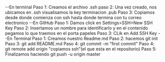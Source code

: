 --En terminal
Paso 1:
Creamos el archivo .ssh
paso 2: 
Una vez creado, nos ubicamos en .ssh visualisamos la key terminacion .pub
Paso 3: 
Copiamos desde donde comienza con ssh hasta donde termina con tu correo electronico
--En GitHub
Paso 1: Damos click en Settings>SSH>New SSH Key
Paso 2: Insertamos un nombre para identificarlo y en el contenido pegamos lo que traemos en el porta papeles
Paso 3: CLik en Add SSH Key
--En Terminal
Paso 1: Creamos nuestro Readme.md
Paso 2: hacemos git init
Paso 3: git add README.md
Paso 4: git commit -m "first commit"
Paso 4: git remote add origin "copiamos ssh"(el que esta en el repositorio)
Paso 5: Finalizamos haciendo git push -u origin master
